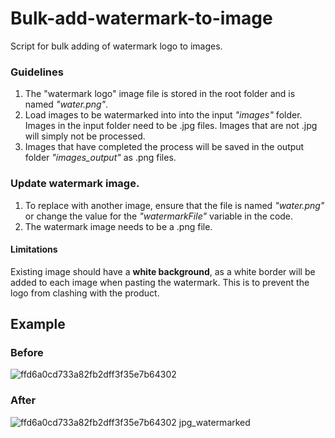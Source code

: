# Bulk-add-watermark-to-image
Script for bulk adding of watermark logo to images.

### Guidelines
1. The "watermark logo" image file is stored in the root folder and is named *"water.png"*. 
2. Load images to be watermarked into into the input *"images"* folder. Images in the input folder need to be .jpg files. Images that are not .jpg will simply not be processed.
3. Images that have completed the process will be saved in the output folder *"images_output"* as .png files. 

### Update watermark image.
1. To replace with another image, ensure that the file is named *"water.png"* or change the value for the *"watermarkFile"* variable in the code. 
2. The watermark image needs to be a .png file. 

#### Limitations 
Existing image should have a <strong>white background</strong>, as a white border will be added to each image when pasting the watermark. 
This is to prevent the logo from clashing with the product. 

## Example

### Before
![ffd6a0cd733a82fb2dff3f35e7b64302](https://user-images.githubusercontent.com/57295582/152694956-822cb93b-573e-4313-81b7-9460b517fd5d.jpg)
### After
![ffd6a0cd733a82fb2dff3f35e7b64302 jpg_watermarked](https://user-images.githubusercontent.com/57295582/152694951-c753cf46-b8fc-4ff1-9098-b51dc92dde2a.png)
